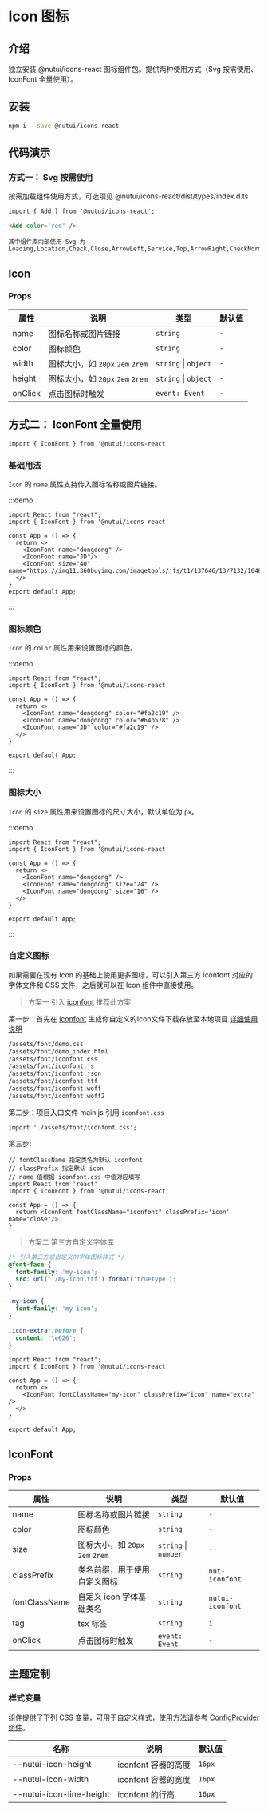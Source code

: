 # Icon 图标

## 介绍

独立安装 @nutui/icons-react 图标组件包。提供两种使用方式（Svg 按需使用、IconFont 全量使用）。

## 安装

```bash
npm i --save @nutui/icons-react
```

## 代码演示

### 方式一： Svg 按需使用

按需加载组件使用方式，可选项见 @nutui/icons-react/dist/types/index.d.ts

```html
import { Add } from '@nutui/icons-react';

<Add color='red' />
```

<icon-demo />

```
其中组件库内部使用 Svg 为
Loading,Location,Check,Close,ArrowLeft,Service,Top,ArrowRight,CheckNormal,Checked,CheckDisabled,ArrowDown,JoySmile,Image,ImageError,Failure,MaskClose,Minus,Plus,ArrowUp2,ArrowDown2,Notice,CheckChecked,Star,Tips,Loading,TriangleUp,TriangleDown,Photograph,Del,Link,Download
```

## Icon

### Props

| 属性 | 说明 | 类型 | 默认值 |
| --- | --- | --- | --- |
| name | 图标名称或图片链接 | `string` | `-` |
| color | 图标颜色 | `string` | `-` |
| width | 图标大小，如 `20px` `2em` `2rem` | `string` \| `object` | `-` |
| height | 图标大小，如 `20px` `2em` `2rem` | `string` \| `object` | `-` |
| onClick | 点击图标时触发 | `event: Event` | `-` |

## 方式二： IconFont 全量使用

```tsx
import { IconFont } from '@nutui/icons-react'
```

### 基础用法

`Icon` 的 `name` 属性支持传入图标名称或图片链接。

:::demo

```tsx
import React from "react";
import { IconFont } from '@nutui/icons-react'

const App = () => {
  return <>
    <IconFont name="dongdong" />
    <IconFont name="JD"/>
    <IconFont size="40"  name="https://img11.360buyimg.com/imagetools/jfs/t1/137646/13/7132/1648/5f4c748bE43da8ddd/a3f06d51dcae7b60.png"/>
  </>
}
export default App;

```

:::

### 图标颜色

`Icon` 的 `color` 属性用来设置图标的颜色。

:::demo

```tsx
import React from "react";
import { IconFont } from '@nutui/icons-react'

const App = () => {
  return <>
    <IconFont name="dongdong" color="#fa2c19" />
    <IconFont name="dongdong" color="#64b578" />
    <IconFont name="JD" color="#fa2c19" />
  </>
}

export default App;
```

:::

### 图标大小

`Icon` 的 `size` 属性用来设置图标的尺寸大小，默认单位为 `px`。

:::demo

```tsx
import React from "react";
import { IconFont } from '@nutui/icons-react'

const App = () => {
  return <>
    <IconFont name="dongdong" />
    <IconFont name="dongdong" size="24" />
    <IconFont name="dongdong" size="16" />
  </>
}

export default App;
```

:::

### 自定义图标

如果需要在现有 Icon 的基础上使用更多图标，可以引入第三方 iconfont 对应的字体文件和 CSS 文件，之后就可以在 Icon 组件中直接使用。

> 方案一 引入 [iconfont](https://www.iconfont.cn/) 推荐此方案

第一步：首先在 [iconfont](https://www.iconfont.cn/) 生成你自定义的Icon文件下载存放至本地项目 [详细使用说明](https://www.iconfont.cn/help/detail?spm=a313x.7781069.1998910419.d8d11a391&helptype=code)

```bash
/assets/font/demo.css
/assets/font/demo_index.html
/assets/font/iconfont.css
/assets/font/iconfont.js
/assets/font/iconfont.json
/assets/font/iconfont.ttf
/assets/font/iconfont.woff
/assets/font/iconfont.woff2
```

第二步：项目入口文件 main.js 引用 `iconfont.css`

```tsx
import './assets/font/iconfont.css';
```

第三步:

```tsx
// fontClassName 指定类名为默认 iconfont
// classPrefix 指定默认 icon
// name 值根据 iconfont.css 中值对应填写 
import React from 'react'
import { IconFont } from '@nutui/icons-react'

const App = () => {
  return <IconFont fontClassName="iconfont" classPrefix='icon' name="close"/>
}
```

> 方案二 第三方自定义字体库

```css
/* 引入第三方或自定义的字体图标样式 */
@font-face {
  font-family: 'my-icon';
  src: url('./my-icon.ttf') format('truetype');
}

.my-icon {
  font-family: 'my-icon';
}

.icon-extra::before {
  content: '\e626';
}
```

```tsx
import React from "react";
import { IconFont } from '@nutui/icons-react'

const App = () => {
  return <>
    <IconFont fontClassName="my-icon" classPrefix="icon" name="extra" />
  </>
}

export default App;
```

## IconFont

### Props

| 属性 | 说明 | 类型 | 默认值 |
| --- | --- | --- | --- |
| name | 图标名称或图片链接 | `string` | `-` |
| color | 图标颜色 | `string` | `-` |
| size | 图标大小，如 `20px` `2em` `2rem` | `string` \| `number` | `-` |
| classPrefix | 类名前缀，用于使用自定义图标 | `string` | `nut-iconfont` |
| fontClassName | 自定义 icon 字体基础类名 | `string` | `nutui-iconfont` |
| tag | tsx 标签 | `string` | `i` |
| onClick | 点击图标时触发 | `event: Event` | `-` |

## 主题定制

### 样式变量

组件提供了下列 CSS 变量，可用于自定义样式，使用方法请参考 [ConfigProvider 组件](#/zh-CN/component/configprovider)。

| 名称 | 说明 | 默认值 |
| --- | --- | --- |
| \--nutui-icon-height | iconfont 容器的高度 | `16px` |
| \--nutui-icon-width | iconfont 容器的宽度 | `16px` |
| \--nutui-icon-line-height | iconfont 的行高 | `16px` |